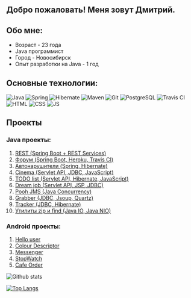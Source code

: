 ## Добро пожаловать! Меня зовут Дмитрий.
## Обо мне:
* Возраст - 23 года
* Java программист
* Город - Новосибирск
* Опыт разработки на Java - 1 год
## Основные технологии:
![Java](https://img.shields.io/badge/Java-%3E%3D8-yellow)
![Spring](https://img.shields.io/badge/Spring-%3E%3D5.0-green)
![Hibernate](https://img.shields.io/badge/Hibernate-%3E%3D5.0-orange)
![Maven](https://img.shields.io/badge/Maven-3-brightgreen)
![Git](https://img.shields.io/badge/Git-2.30-red)
![PostgreSQL](https://img.shields.io/badge/PostgreSQL-%3E%3D9-blue)
![Travis CI](https://img.shields.io/badge/Travis-CI-green)
![HTML](https://img.shields.io/badge/HTML-5-orange)
![CSS](https://img.shields.io/badge/CSS-3-yellowgreen)
![JS](https://img.shields.io/badge/JS-ES6-brightgreen)
## Проекты
### Java проекты:
1. [REST (Spring Boot + REST Services)](https://github.com/DmitriyYugai/job4j_rest)
2. [Форум (Spring Boot, Heroku, Travis CI)](https://github.com/DmitriyYugai/job4j_forum)
3. [Автонарушители (Spring, Hibernate)](https://github.com/DmitriyYugai/job4j_car_accident)
4. [Cinema (Servlet API, JDBC, JavaScript)](https://github.com/DmitriyYugai/job4j_cinema)
5. [TODO list (Servlet API, Hibernate, JavaScript)](https://github.com/DmitriyYugai/job4j_todolist)
6. [Dream job (Servlet API, JSP, JDBC)](https://github.com/DmitriyYugai/job4j_dreamjob)
7. [Pooh JMS (Java Concurrency)](https://github.com/DmitriyYugai/job4j_pooh)
8. [Grabber (JDBC, Jsoup, Quartz)](https://github.com/DmitriyYugai/job4j_grabber)
9. [Tracker (JDBC, Hibernate)](https://github.com/DmitriyYugai/job4j_tracker)
10. [Утилиты zip и find (Java IO, Java NIO)](https://github.com/DmitriyYugai/job4j_design)
### Android проекты:
1. [Hello user](https://github.com/DmitriyYugai/Android_Java_Hello_user)
2. [Colour Descriptor](https://github.com/DmitriyYugai/Android_Java_Colour_Descriptor)
3. [Messenger](https://github.com/DmitriyYugai/Android_Java_Messenger)
4. [StopWatch](https://github.com/DmitriyYugai/Android_Java_StopWatch)
5. [Cafe Order](https://github.com/DmitriyYugai/Android_Java_Cafe-Order) 

![Github stats](https://github-readme-stats.vercel.app/api?username=DmitriyYugai&hide=stars,prs,issues,contribs)

[![Top Langs](https://github-readme-stats.vercel.app/api/top-langs/?username=DmitriyYugai&layout=compact)](https://github.com/ShamRail/github-readme-stats)
